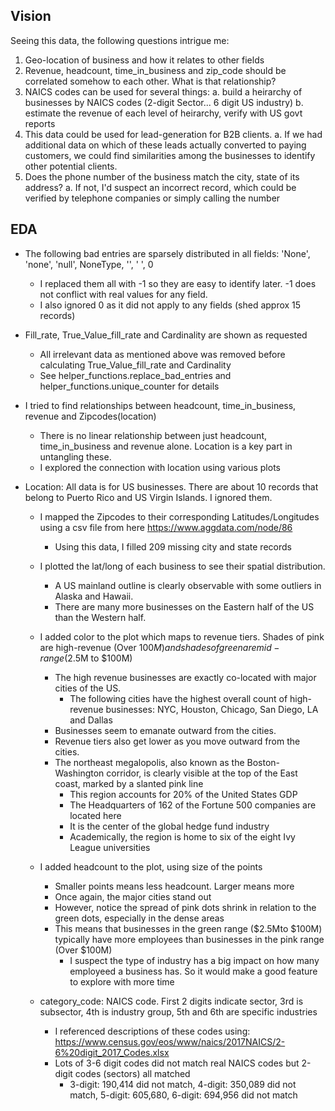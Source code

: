 ## Vision
Seeing this data, the following questions intrigue me:
1. Geo-location of business and how it relates to other fields
2. Revenue, headcount, time_in_business and zip_code should be correlated somehow to each other. What is that relationship?
3. NAICS codes can be used for several things:
    a. build a heirarchy of businesses by NAICS codes (2-digit Sector... 6 digit US industry)
    b. estimate the revenue of each level of heirarchy, verify with US govt reports
4. This data could be used for lead-generation for B2B clients.
    a. If we had additional data on which of these leads actually converted to paying customers, we could find similarities among the businesses to identify other potential clients.
5. Does the phone number of the business match the city, state of its address?
  a. If not, I'd suspect an incorrect record, which could be verified by telephone companies or simply calling the number

## EDA

* The following bad entries are sparsely distributed in all fields: 'None', 'none', 'null', NoneType, '', ' ', 0
  * I replaced them all with -1 so they are easy to identify later. -1 does not conflict with real values for any field.
  * I also ignored 0 as it did not apply to any fields (shed approx 15 records)

* Fill_rate, True_Value_fill_rate and Cardinality are shown as requested
  * All irrelevant data as mentioned above was removed before calculating True_Value_fill_rate and Cardinality
  * See helper_functions.replace_bad_entries and helper_functions.unique_counter for details

* I tried to find relationships between headcount, time_in_business, revenue and Zipcodes(location)
  * There is no linear relationship between just headcount, time_in_business and revenue alone. Location is a key part in untangling these.
  * I explored the connection with location using various plots

* Location: All data is for US businesses. There are about 10 records that belong to Puerto Rico and US Virgin Islands. I ignored them.
  * I mapped the Zipcodes to their corresponding Latitudes/Longitudes using a csv file from here https://www.aggdata.com/node/86
    * Using this data, I filled 209 missing city and state records

  * I plotted the lat/long of each business to see their spatial distribution.
    * A US mainland outline is clearly observable with some outliers in Alaska and Hawaii.
    * There are many more businesses on the Eastern half of the US than the Western half.

  * I added color to the plot which maps to revenue tiers. Shades of pink are high-revenue (Over $100M) and shades of green are mid-range ($2.5M to $100M)
    * The high revenue businesses are exactly co-located with major cities of the US.
      * The following cities have the highest overall count of high-revenue businesses: NYC, Houston, Chicago, San Diego, LA and Dallas
    * Businesses seem to emanate outward from the cities.
    * Revenue tiers also get lower as you move outward from the cities.
    * The northeast megalopolis, also known as the Boston-Washington corridor, is clearly visible at the top of the East coast, marked by a slanted pink line
      * This region accounts for 20% of the United States GDP
      * The Headquarters of 162 of the Fortune 500 companies are located here
      * It is the center of the global hedge fund industry
      * Academically, the region is home to six of the eight Ivy League universities

  * I added headcount to the plot, using size of the points
    * Smaller points means less headcount. Larger means more
    * Once again, the major cities stand out
    * However, notice the spread of pink dots shrink in relation to the green dots, especially in the dense areas
    * This means that businesses in the green range (\$2.5Mto \$100M) typically have more employees than businesses in the pink range (Over \$100M)
      * I suspect the type of industry has a big impact on how many employeed a business has. So it would make a good feature to explore with more time

  * category_code: NAICS code. First 2 digits indicate sector, 3rd is subsector, 4th is industry group, 5th and 6th are specific industries
    * I referenced descriptions of these codes using: https://www.census.gov/eos/www/naics/2017NAICS/2-6%20digit_2017_Codes.xlsx
    * Lots of 3-6 digit codes did not match real NAICS codes but 2-digit codes (sectors) all matched
      * 3-digit: 190,414 did not match, 4-digit: 350,089 did not match, 5-digit: 605,680, 6-digit: 694,956 did not match
